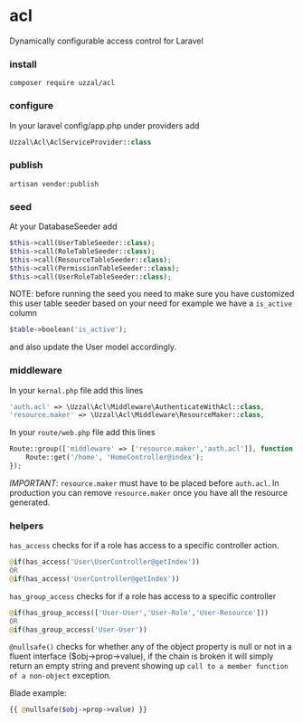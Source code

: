 # acl

Dynamically configurable access control for Laravel

### install

```
composer require uzzal/acl
```

### configure
In your laravel config/app.php under providers add 

```php
Uzzal\Acl\AclServiceProvider::class
```
### publish
```
artisan vendor:publish
```

### seed
At your DatabaseSeeder add

```php
$this->call(UserTableSeeder::class);        
$this->call(RoleTableSeeder::class);
$this->call(ResourceTableSeeder::class);
$this->call(PermissionTableSeeder::class);
$this->call(UserRoleTableSeeder::class);
```

NOTE: before running the seed you need to make sure you have customized this user table seeder based on your need for example we have a `is_active` column
```php
$table->boolean('is_active');
```
and also update the User model accordingly.

### middleware
In your `kernal.php` file add this lines
```php
'auth.acl' => \Uzzal\Acl\Middleware\AuthenticateWithAcl::class,        
'resource.maker' => \Uzzal\Acl\Middleware\ResourceMaker::class,
```
In your `route/web.php` file add this lines
```php
Route::group(['middleware' => ['resource.maker','auth.acl']], function () {    
    Route::get('/home', 'HomeController@index');    
});
```
*IMPORTANT*: `resource.maker` must have to be placed before `auth.acl`. In production you can remove `resource.maker` once you have all the resource generated.

### helpers

`has_access` checks for if a role has access to a specific controller action.
```php
@if(has_access('User\UserController@getIndex'))
OR
@if(has_access('UserController@getIndex'))
```

`has_group_access` checks for if a role has access to a specific controller   
```php 
@if(has_group_access(['User-User','User-Role','User-Resource']))
OR
@if(has_group_access('User-User'))
```

`@nullsafe()` checks for whether any of the object property is null or not in a fluent interface ($obj->prop->value), if the chain is broken it will simply return an empty string and prevent showing up `call to a member function of a non-object` exception.

Blade example: 
```php
{{ @nullsafe($obj->prop->value) }}
```
